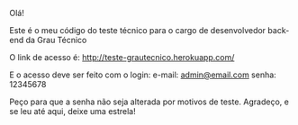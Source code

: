 Olá!

Este é o meu código do teste técnico para o cargo de desenvolvedor back-end da Grau Técnico

O link de acesso é:
http://teste-grautecnico.herokuapp.com/

E o acesso deve ser feito com o login:
e-mail: 
admin@email.com
senha:
12345678

Peço para que a senha não seja alterada por motivos de teste.
Agradeço, e se leu até aqui, deixe uma estrela!

